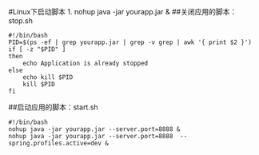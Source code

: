 #Linux下启动脚本
    1. nohup java -jar yourapp.jar &
##关闭应用的脚本：stop.sh
```text
#!/bin/bash
PID=$(ps -ef | grep yourapp.jar | grep -v grep | awk '{ print $2 }')
if [ -z "$PID" ]
then
    echo Application is already stopped
else
    echo kill $PID
    kill $PID
fi
```
##启动应用的脚本：start.sh
```text
#!/bin/bash
nohup java -jar yourapp.jar --server.port=8888 &
nohup java -jar yourapp.jar --server.port=8888  --spring.profiles.active=dev &

```

